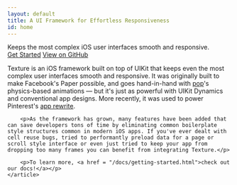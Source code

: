 ```yaml
---
layout: default
title: A UI Framework for Effortless Responsiveness
id: home
---
```


<div class="hero">
	<div class="container">
		<div class="hero-title">Keeps the most complex iOS user interfaces smooth and responsive.</div>
		<a href="/docs/getting-started.html" class="btn">Get Started</a>
		<a href="https://github.com/texturegroup/texture" class="btn btn-outlined">View on GitHub</a>
	</div>
</div>

<div class="container">
	<article>
		<p>Texture is an iOS framework built on top of UIKit that keeps even the most complex user interfaces smooth and responsive. It was originally built to make Facebook&#39;s Paper possible, and goes hand-in-hand with <a href="https://github.com/facebook/pop">pop</a>&#39;s physics-based animations &mdash; but it&#39;s just as powerful with UIKit Dynamics and conventional app designs. More recently, it was used to power Pinterest's <a href="https://www.wired.com/2016/04/pinterest-reinvents-prove-really-worth-billions/">app rewrite</a>.</p>

		<p>As the framework has grown, many features have been added that can save developers tons of time by eliminating common boilerplate style structures common in modern iOS apps. If you've ever dealt with cell reuse bugs, tried to performantly preload data for a page or scroll style interface or even just tried to keep your app from dropping too many frames you can benefit from integrating Texture.</p>

		<p>To learn more, <a href = "/docs/getting-started.html">check out our docs!</a></p>
	</article>
</div>
